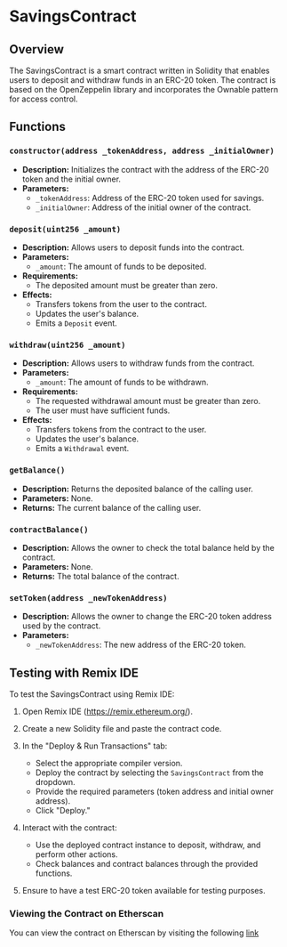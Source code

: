 # SavingsContract

## Overview

The SavingsContract is a smart contract written in Solidity that enables users to deposit and withdraw funds in an ERC-20 token. The contract is based on the OpenZeppelin library and incorporates the Ownable pattern for access control.

## Functions

### `constructor(address _tokenAddress, address _initialOwner)`

- **Description:** Initializes the contract with the address of the ERC-20 token and the initial owner.
- **Parameters:**
  - `_tokenAddress`: Address of the ERC-20 token used for savings.
  - `_initialOwner`: Address of the initial owner of the contract.

### `deposit(uint256 _amount)`

- **Description:** Allows users to deposit funds into the contract.
- **Parameters:**
  - `_amount`: The amount of funds to be deposited.
- **Requirements:**
  - The deposited amount must be greater than zero.
- **Effects:**
  - Transfers tokens from the user to the contract.
  - Updates the user's balance.
  - Emits a `Deposit` event.

### `withdraw(uint256 _amount)`

- **Description:** Allows users to withdraw funds from the contract.
- **Parameters:**
  - `_amount`: The amount of funds to be withdrawn.
- **Requirements:**
  - The requested withdrawal amount must be greater than zero.
  - The user must have sufficient funds.
- **Effects:**
  - Transfers tokens from the contract to the user.
  - Updates the user's balance.
  - Emits a `Withdrawal` event.

### `getBalance()`

- **Description:** Returns the deposited balance of the calling user.
- **Parameters:** None.
- **Returns:** The current balance of the calling user.

### `contractBalance()`

- **Description:** Allows the owner to check the total balance held by the contract.
- **Parameters:** None.
- **Returns:** The total balance of the contract.

### `setToken(address _newTokenAddress)`

- **Description:** Allows the owner to change the ERC-20 token address used by the contract.
- **Parameters:**
  - `_newTokenAddress`: The new address of the ERC-20 token.

## Testing with Remix IDE

To test the SavingsContract using Remix IDE:

1. Open Remix IDE (https://remix.ethereum.org/).

2. Create a new Solidity file and paste the contract code.

3. In the "Deploy & Run Transactions" tab:
   - Select the appropriate compiler version.
   - Deploy the contract by selecting the `SavingsContract` from the dropdown.
   - Provide the required parameters (token address and initial owner address).
   - Click "Deploy."

4. Interact with the contract:
   - Use the deployed contract instance to deposit, withdraw, and perform other actions.
   - Check balances and contract balances through the provided functions.

5. Ensure to have a test ERC-20 token available for testing purposes.

### Viewing the Contract on Etherscan
You can view the contract on Etherscan by visiting the following [link](https://sepolia.etherscan.io/tx/0x19a9e31cbb125411b5d70105c25caed213fe5228db1f24d164deca585a7cf302)

